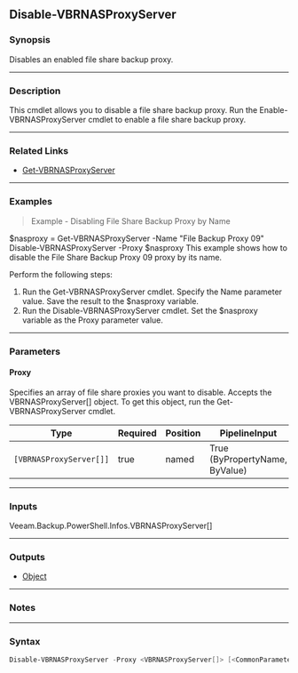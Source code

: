 Disable-VBRNASProxyServer
-------------------------

### Synopsis
Disables an enabled file share backup proxy.

---

### Description

This cmdlet allows you to disable a file share backup proxy. Run the Enable-VBRNASProxyServer cmdlet to enable a file share backup proxy.

---

### Related Links
* [Get-VBRNASProxyServer](Get-VBRNASProxyServer)

---

### Examples
> Example - Disabling File Share Backup Proxy by Name

$nasproxy = Get-VBRNASProxyServer -Name "File Backup Proxy 09"
Disable-VBRNASProxyServer -Proxy $nasproxy
This example shows how to disable the File Share Backup Proxy 09 proxy by its name.

Perform the following steps:
1. Run the Get-VBRNASProxyServer cmdlet. Specify the Name parameter value. Save the result to the $nasproxy variable.
2. Run the Disable-VBRNASProxyServer cmdlet. Set the $nasproxy variable as the Proxy parameter value.

---

### Parameters
#### **Proxy**
Specifies an array of file share proxies you want to disable. Accepts the VBRNASProxyServer[] object. To get this object, run the Get-VBRNASProxyServer cmdlet.

|Type                   |Required|Position|PipelineInput                 |
|-----------------------|--------|--------|------------------------------|
|`[VBRNASProxyServer[]]`|true    |named   |True (ByPropertyName, ByValue)|

---

### Inputs
Veeam.Backup.PowerShell.Infos.VBRNASProxyServer[]

---

### Outputs
* [Object](https://learn.microsoft.com/en-us/dotnet/api/System.Object)

---

### Notes

---

### Syntax
```PowerShell
Disable-VBRNASProxyServer -Proxy <VBRNASProxyServer[]> [<CommonParameters>]
```
